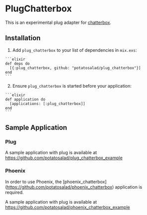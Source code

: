 # PlugChatterbox

This is an experimental plug adapter for [chatterbox](https://github.com/joedevivo/chatterbox).

## Installation

  1. Add `plug_chatterbox` to your list of dependencies in `mix.exs`:

    ```elixir
    def deps do
      [{:plug_chatterbox, github: "potatosalad/plug_chatterbox"}]
    end
    ```

  2. Ensure `plug_chatterbox` is started before your application:

    ```elixir
    def application do
      [applications: [:plug_chatterbox]]
    end
    ```

## Sample Application

### Plug

A sample application with plug is available at
https://github.com/potatosalad/plug_chatterbox_example

### Phoenix

In order to use Phoenix, the [phoenix_chatterbox]
(https://github.com/potatosalad/phoenix_chatterbox) application is required.

A sample application with plug is available at
https://github.com/potatosalad/phoenix_chatterbox_example
